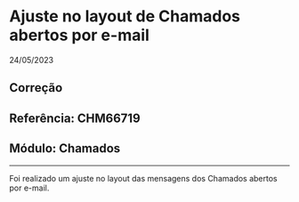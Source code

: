 # Ajuste no layout de Chamados abertos por e-mail
24/05/2023
## Correção
## Referência: CHM66719
## Módulo: Chamados
***

Foi realizado um ajuste no layout das mensagens dos Chamados abertos por e-mail.